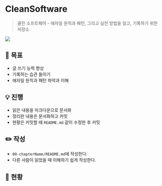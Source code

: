 # CleanSoftware
> 클린 소프트웨어 - 애자일 원칙과 패턴, 그리고 실천 방법을 일고, 기록하기 위한 저장소 

![](https://image.yes24.com/goods/39497990/XL)

## 🥅 목표
- 글 쓰기 능력 향상
- 기록하는 습관 들이기
- 애자일 원칙과 패턴 파악과 이해

## 💡 진행
- 읽은 내용을 마크다운으로 문서화
- 정리한 내용은 문서화하고 커밋
- 현황은 커밋할 때 `README.md` 같이 수정한 후 커밋

## ✏️ 작성
- `00-chapterName/README.md`에 작성한다.
- 다른 사람이 읽었을 때 이해하기 쉽게 작성한다.

## 📖 현황
